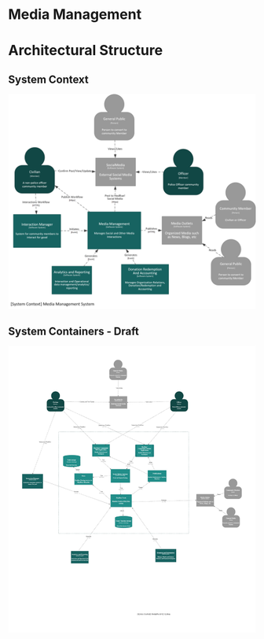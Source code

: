 # Media Management

# Architectural Structure

## System Context

![Media Management System Context](./Media%20Context.png)

## System Containers - Draft

![Media Management System Container](./Media%20Containers.jpg)
